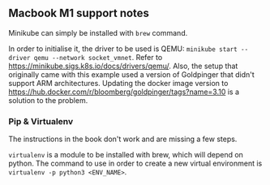 ## Macbook M1 support notes

Minikube can simply be installed with `brew` command.

In order to initialise it, the driver to be used is QEMU: `minikube start --driver qemu --network socket_vmnet`. Refer to https://minikube.sigs.k8s.io/docs/drivers/qemu/.
Also, the setup that originally came with this example used a version of Goldpinger that didn't support ARM architectures. Updating the docker image version to https://hub.docker.com/r/bloomberg/goldpinger/tags?name=3.10
is a solution to the problem.

### Pip & Virtualenv

The instructions in the book don't work and are missing a few steps.

`virtualenv` is a module to be installed with brew, which will depend on python. The command to use in order to create a new virtual environment is `virtualenv -p python3 <ENV_NAME>`.
